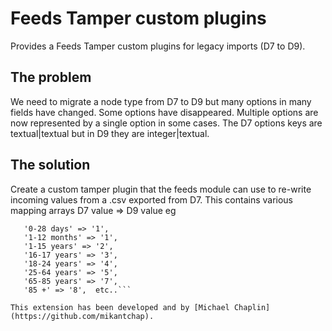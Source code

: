 # Feeds Tamper custom plugins
Provides a Feeds Tamper custom plugins for legacy imports (D7 to D9).

## The problem

We need to migrate a node type from D7 to D9 but many options in many fields have changed.
Some options have disappeared. Multiple options are now represented by a single option in some cases.
The D7 options keys are textual|textual but in D9 they are integer|textual.

## The solution

Create a custom tamper plugin that the feeds module can use to re-write incoming values from a .csv exported from D7.
This contains various mapping arrays D7 value => D9 value eg

 ```$map = array(
    '0-28 days' => '1',
    '1-12 months' => '1',
    '1-15 years' => '2',
    '16-17 years' => '3',
    '18-24 years' => '4',
    '25-64 years' => '5',
    '65-85 years' => '7',
    '85 +' => '8',  etc..```

This extension has been developed and by [Michael Chaplin](https://github.com/mikantchap).
